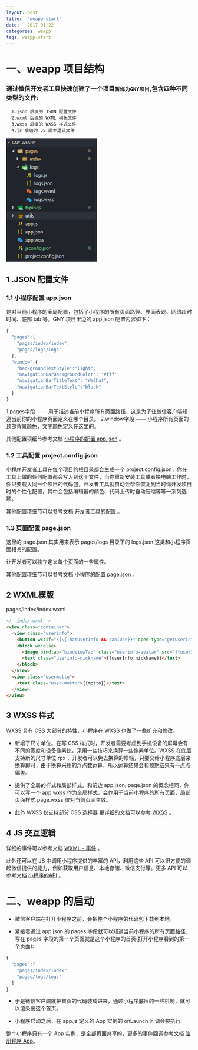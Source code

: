 ```yaml
---
layout: post
title:  "weapp-start"
date:   2017-01-22
categories: weapp
tags: weapp-start
---
```


# 一、weapp 项目结构
### 通过微信开发者工具快速创建了一个项目`暂称为GNY项目`,包含四种不同类型的文件:

      1.json 后缀的 JSON 配置文件
      2.wxml 后缀的 WXML 模板文件
      3.wxss 后缀的 WXSS 样式文件
      4.js 后缀的 JS 脚本逻辑文件

![1.png][]

## 1 .JSON 配置文件
### 1.1 小程序配置 app.json
是对当前小程序的全局配置，包括了小程序的所有页面路径、界面表现、网络超时时间、底部 tab 等。GNY 项目里边的 app.json 配置内容如下：
```js
{
  "pages":[
    "pages/index/index",
    "pages/logs/logs"
  ],
  "window":{
    "backgroundTextStyle":"light",
    "navigationBarBackgroundColor": "#fff",
    "navigationBarTitleText": "WeChat",
    "navigationBarTextStyle":"black"
  }
}
```
1.pages字段 —— 用于描述当前小程序所有页面路径，这是为了让微信客户端知道当前你的小程序页面定义在哪个目录。
2.window字段 —— 小程序所有页面的顶部背景颜色，文字颜色定义在这里的。

其他配置项细节参考文档 [小程序的配置 app.json](https://mp.weixin.qq.com/debug/wxadoc/dev/framework/config.html) 。

### 1.2 工具配置 project.config.json
小程序开发者工具在每个项目的根目录都会生成一个 project.config.json，你在工具上做的任何配置都会写入到这个文件，当你重新安装工具或者换电脑工作时，你只要载入同一个项目的代码包，开发者工具就自动会帮你恢复到当时你开发项目时的个性化配置，其中会包括编辑器的颜色、代码上传时自动压缩等等一系列选项。

其他配置项细节可以参考文档 [开发者工具的配置](https://mp.weixin.qq.com/debug/wxadoc/dev/devtools/edit.html#项目配置文件) 。

### 1.3 页面配置 page.json
这里的 page.json 其实用来表示 pages/logs 目录下的 logs.json 这类和小程序页面相关的配置。

让开发者可以独立定义每个页面的一些属性。

其他配置项细节可以参考文档 [小程序的配置 page.json](https://mp.weixin.qq.com/debug/wxadoc/dev/framework/config.html) 。

## 2 WXML模版
pages/index/index.wxml
```html
<!--index.wxml-->
<view class="container">
  <view class="userinfo">
    <button wx:if="\{\{!hasUserInfo && canIUse}}" open-type="getUserInfo" bindgetuserinfo="getUserInfo"> 获取头像昵称 </button>
    <block wx:else>
      <image bindtap="bindViewTap" class="userinfo-avatar" src="{{userInfo.avatarUrl}}" background-size="cover"></image>
      <text class="userinfo-nickname">{{userInfo.nickName}}</text>
    </block>
  </view>
  <view class="usermotto">
    <text class="user-motto">{{motto}}</text>
  </view>
</view>
```

## 3 WXSS 样式
WXSS 具有 CSS 大部分的特性，小程序在 WXSS 也做了一些扩充和修改。

* 新增了尺寸单位。在写 CSS 样式时，开发者需要考虑到手机设备的屏幕会有不同的宽度和设备像素比，采用一些技巧来换算一些像素单位。WXSS 在底层支持新的尺寸单位 rpx ，开发者可以免去换算的烦恼，只要交给小程序底层来换算即可，由于换算采用的浮点数运算，所以运算结果会和预期结果有一点点偏差。

* 提供了全局的样式和局部样式。和前边 app.json, page.json 的概念相同，你可以写一个 app.wxss 作为全局样式，会作用于当前小程序的所有页面，局部页面样式 page.wxss 仅对当前页面生效。

* 此外 WXSS 仅支持部分 CSS 选择器
更详细的文档可以参考 [WXSS](https://mp.weixin.qq.com/debug/wxadoc/dev/framework/view/wxss.html) 。

## 4 JS 交互逻辑
详细的事件可以参考文档 [WXML - 事件](https://mp.weixin.qq.com/debug/wxadoc/dev/framework/view/wxml/event.html) 。

此外还可以在 JS 中调用小程序提供的丰富的 API，利用这些 API 可以很方便的调起微信提供的能力，例如获取用户信息、本地存储、微信支付等。更多 API 可以参考文档 [小程序的API](https://mp.weixin.qq.com/debug/wxadoc/dev/api/) 。

# 二、weapp 的启动
* 微信客户端在打开小程序之前，会把整个小程序的代码包下载到本地。

* 紧接着通过 app.json 的 pages 字段就可以知道当前小程序的所有页面路径,写在 pages 字段的第一个页面就是这个小程序的首页(打开小程序看到的第一个页面):
```js
{
  "pages":[
    "pages/index/index",
    "pages/logs/logs"
  ]
}
```

* 于是微信客户端就把首页的代码装载进来，通过小程序底层的一些机制，就可以渲染出这个首页。

* 小程序启动之后，在 app.js 定义的 App 实例的 onLaunch 回调会被执行:

整个小程序只有一个 App 实例，是全部页面共享的，更多的事件回调参考文档 [注册程序 App](https://mp.weixin.qq.com/debug/wxadoc/dev/framework/app-service/app.html)。

[1.png]:/assets/img/2017-12-01-weapp-start/weapp-structure.png